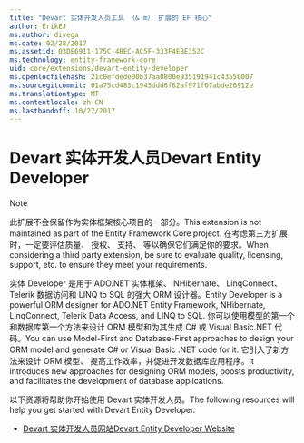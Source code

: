 ```yaml
---
title: "Devart 实体开发人员工具 （& m） 扩展的 EF 核心"
author: ErikEJ
ms.author: divega
ms.date: 02/28/2017
ms.assetid: 03DE6911-175C-4BEC-AC5F-333F4EBE352C
ms.technology: entity-framework-core
uid: core/extensions/devart-entity-developer
ms.openlocfilehash: 21c0efdede00b37aa0800e935191941c43550007
ms.sourcegitcommit: 01a75cd483c1943ddd6f82af971f07abde20912e
ms.translationtype: MT
ms.contentlocale: zh-CN
ms.lasthandoff: 10/27/2017
---
```

# <a name="devart-entity-developer"></a><span data-ttu-id="65a2d-102">Devart 实体开发人员</span><span class="sxs-lookup"><span data-stu-id="65a2d-102">Devart Entity Developer</span></span>

> [!NOTE]  
> <span data-ttu-id="65a2d-103">此扩展不会保留作为实体框架核心项目的一部分。</span><span class="sxs-lookup"><span data-stu-id="65a2d-103">This extension is not maintained as part of the Entity Framework Core project.</span></span> <span data-ttu-id="65a2d-104">在考虑第三方扩展时，一定要评估质量、 授权、 支持、 等以确保它们满足你的要求。</span><span class="sxs-lookup"><span data-stu-id="65a2d-104">When considering a third party extension, be sure to evaluate quality, licensing, support, etc. to ensure they meet your requirements.</span></span>

<span data-ttu-id="65a2d-105">实体 Developer 是用于 ADO.NET 实体框架、 NHibernate、 LinqConnect、 Telerik 数据访问和 LINQ to SQL 的强大 ORM 设计器。</span><span class="sxs-lookup"><span data-stu-id="65a2d-105">Entity Developer is a powerful ORM designer for ADO.NET Entity Framework, NHibernate, LinqConnect, Telerik Data Access, and LINQ to SQL.</span></span> <span data-ttu-id="65a2d-106">你可以使用模型的第一个和数据库第一个方法来设计 ORM 模型和为其生成 C# 或 Visual Basic.NET 代码。</span><span class="sxs-lookup"><span data-stu-id="65a2d-106">You can use  Model-First and Database-First approaches to design your ORM model and generate C# or Visual Basic .NET code for it.</span></span> <span data-ttu-id="65a2d-107">它引入了新方法来设计 ORM 模型、 提高工作效率，并促进开发数据库应用程序。</span><span class="sxs-lookup"><span data-stu-id="65a2d-107">It introduces new approaches for designing ORM models, boosts productivity, and facilitates the development of database applications.</span></span>

<span data-ttu-id="65a2d-108">以下资源将帮助你开始使用 Devart 实体开发人员。</span><span class="sxs-lookup"><span data-stu-id="65a2d-108">The following resources will help you get started with Devart Entity Developer.</span></span>
* [<span data-ttu-id="65a2d-109">Devart 实体开发人员网站</span><span class="sxs-lookup"><span data-stu-id="65a2d-109">Devart Entity Developer Website</span></span>](https://www.devart.com/entitydeveloper/)

